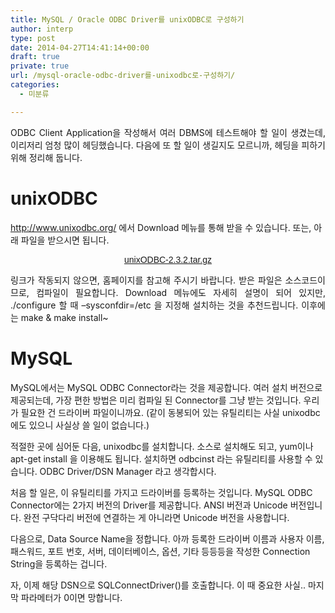 ```yaml
---
title: MySQL / Oracle ODBC Driver를 unixODBC로 구성하기
author: interp
type: post
date: 2014-04-27T14:41:14+00:00
draft: true
private: true
url: /mysql-oracle-odbc-driver를-unixodbc로-구성하기/
categories:
  - 미분류

---
```

<p style="text-align: justify;">
  ODBC Client Application을 작성해서 여러 DBMS에 테스트해야 할 일이 생겼는데, 이리저리 엄청 많이 헤딩했습니다. 다음에 또 할 일이 생길지도 모르니까, 헤딩을 피하기 위해 정리해 둡니다.
</p>

# unixODBC

http://www.unixodbc.org/ 에서 Download 메뉴를 통해 받을 수 있습니다. 또는, 아래 파일을 받으시면 됩니다.

<p style="text-align: center;">
  <font face="Arial,Helvetica"><font face="Arial,Helvetica"><a href="ftp://ftp.unixodbc.org/pub/unixODBC/unixODBC-2.3.2.tar.gz">unixODBC-2.3.2.tar.gz</a></font></font>
</p>

<p style="text-align: justify;">
  링크가 작동되지 않으면, 홈페이지를 참고해 주시기 바랍니다. 받은 파일은 소스코드이므로, 컴파일이 필요합니다. Download 메뉴에도 자세히 설명이 되어 있지만, ./configure 할 때 &#8211;sysconfdir=/etc 을 지정해 설치하는 것을 추천드립니다. 이후에는 make & make install~
</p>

# MySQL

<div>
  MySQL에서는 MySQL ODBC Connector라는 것을 제공합니다. 여러 설치 버전으로 제공되는데, 가장 편한 방법은 미리 컴파일 된 Connector를 그냥 받는 것입니다. 우리가 필요한 건 드라이버 파일이니까요. (같이 동봉되어 있는 유틸리티는 사실 unixodbc에도 있으니 사실상 쓸 일이 없습니다.)


적절한 곳에 심어둔 다음, unixodbc를 설치합니다. 소스로 설치해도 되고, yum이나 apt-get install 을 이용해도 됩니다. 설치하면 odbcinst 라는 유틸리티를 사용할 수 있습니다. ODBC Driver/DSN Manager 라고 생각합시다.

처음 할 일은, 이 유틸리티를 가지고 드라이버를 등록하는 것입니다. MySQL ODBC Connector에는 2가지 버전의 Driver를 제공합니다. ANSI 버전과 Unicode 버전입니다. 완전 구닥다리 버전에 연결하는 게 아니라면 Unicode 버전을 사용합니다.

다음으로, Data Source Name을 정합니다. 아까 등록한 드라이버 이름과 사용자 이름, 패스워드, 포트 번호, 서버, 데이터베이스, 옵션, 기타 등등등을 작성한 Connection String을 등록하는 겁니다.

자, 이제 해당 DSN으로 SQLConnectDriver()를 호출합니다. 이 때 중요한 사실.. 마지막 파라메터가 0이면 망합니다.&nbsp;